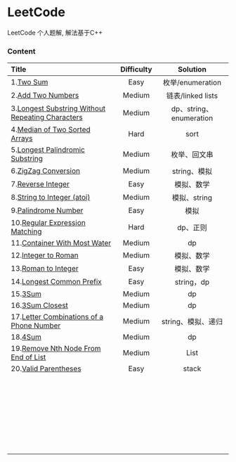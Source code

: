 # LeetCode
LeetCode 个人题解, 解法基于C++

### Content



   

| **Title**                                | **Difficulty** |     **Solution**      |
| :--------------------------------------- | :------------: | :-------------------: |
| 1.[Two Sum](1-50/1.Two_Sum.md)           |      Easy      |    枚举/enumeration     |
| 2.[Add Two Numbers](1-50/2.Add_Two_Numbers.md) |     Medium     |    链表/linked lists    |
| 3.[Longest Substring Without Repeating Characters](1-50/3.Longest_Substring_Without_Repeating_Characters.md) |     Medium     | dp、string、enumeration |
| 4.[Median of Two Sorted Arrays](1-50/4.Median_of_Two_Sorted_Arrays.md) |      Hard      |         sort          |
| 5.[Longest Palindromic Substring](1-50/5.Longest_Palindromic_Substring.md) |     Medium     |        枚举、回文串         |
| 6.[ZigZag Conversion](1-50/6.ZigZag_Conversion.md) |     Medium     |       string、模拟       |
| 7.[Reverse Integer](1-50/7.Reverse_Integer.md) |      Easy      |         模拟、数学         |
| 8.[String to Integer (atoi)](1-50/8.String_to_Integer_(atoi).md) |     Medium     |       模拟、string       |
| 9.[Palindrome Number](1-50/9.Palindrome_Number.md) |      Easy      |          模拟           |
| 10.[Regular Expression Matching](1-50/10.Regular_Expression_Matching.md) |      Hard      |         dp、正则         |
| 11.[Container With Most Water](1-50/11.Container_With_Most_Water.md) |     Medium     |          dp           |
| 12.[Integer to Roman](1-50/12.Integer_to_Roman.md) |     Medium     |         模拟、数学         |
| 13.[Roman to Integer](1-50/13.Roman_to_Integer.md) |      Easy      |         模拟、数学         |
| 14.[Longest Common Prefix](1-50/14.Longest_Common_Prefix.md) |      Easy      |       string，dp       |
| 15.[3Sum](1-50/15.3Sum.md)               |     Medium     |          dp           |
| 16.[3Sum Closest](1-50/16.3Sum_Closest.md) |     Medium     |          dp           |
| 17.[Letter Combinations of a Phone Number](1-50/17.Letter_Combinations_of_a_Phone_Number.md) |     Medium     |     string、模拟、递归      |
| 18.[4Sum](1-50/18.4Sum.md)               |     Medium     |          dp           |
| 19.[Remove Nth Node From End of List](1-50/19.Remove_Nth_Node_From_End_of_List.md) |     Medium     |         List          |
| 20.[Valid Parentheses](1-50/20.Valid_Parentheses.md) |      Easy      |         stack         |
|                                          |                |                       |
|                                          |                |                       |
|                                          |                |                       |
|                                          |                |                       |
|                                          |                |                       |
|                                          |                |                       |
|                                          |                |                       |
|                                          |                |                       |
|                                          |                |                       |
|                                          |                |                       |
|                                          |                |                       |
|                                          |                |                       |
|                                          |                |                       |
|                                          |                |                       |
|                                          |                |                       |
|                                          |                |                       |
|                                          |                |                       |
|                                          |                |                       |
|                                          |                |                       |
|                                          |                |                       |
|                                          |                |                       |
|                                          |                |                       |
|                                          |                |                       |
|                                          |                |                       |
|                                          |                |                       |
|                                          |                |                       |
|                                          |                |                       |
|                                          |                |                       |
|                                          |                |                       |
|                                          |                |                       |


